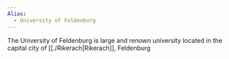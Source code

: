```yaml
---
Alias:
  - University of Feldenburg
---
```


The University of Feldenburg is large and renown university located in the capital city of [[./Rikerach|Rikerach]], Feldenburg